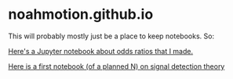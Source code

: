 # noahmotion.github.io

This will probably mostly just be a place to keep notebooks. So:

[Here's a Jupyter notebook about odds ratios that I made.](https://noahmotion.github.io/odds_ratios.html)

[Here is a first notebook (of a planned N) on signal detection theory](https://noahmotion.github.io/Signal%20Detection%20Theory%2C%20Part%201.html)
